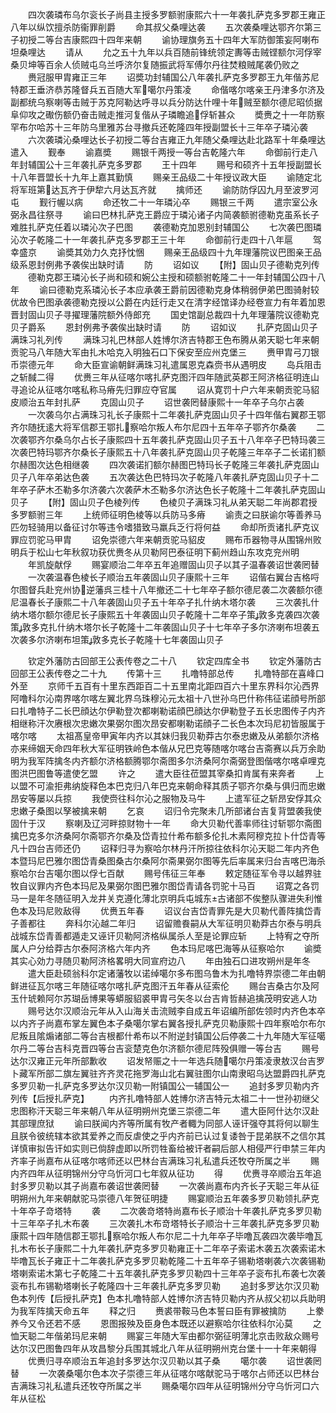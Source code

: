 <!-- { "loadSidebar": true } -->
　　四次袭璘布乌尔衮长子尚县主授多罗额驸康熙六十一年袭扎萨克多罗郡王雍正八年以纵饮擅杀防衞罪削爵
　　命其叔父桑哩达袭
　　五次袭桑哩达鄂齐尔第三子初授二等台吉康熙四十四年来朝
　　谕协理旗务五十四年大军防御策妄阿喇布坦桑哩达
　　请从
　　允之五十九年以兵百随前锋统领定夀等击贼铿额尔河俘宰桑贝坤等百余人侦贼屯乌兰呼济尔复随振武将军傅尔丹往焚粮贼尾袭仍败之
　　赉冠服甲胄雍正三年
　　诏奬功封辅国公八年袭扎萨克多罗郡王九年偕苏尼特郡王垂济恭苏隆督兵五百随大军噶尔丹策凌
　　命偕喀尔喀亲王丹津多尔济及副都统乌察喇等击贼于苏克阿勒达呼寻以兵分防达什哩十年贼至额尔德尼昭侦据阜仰攻之礮伤额仍奋击贼走推河复偕从子璘瞻追俘斩甚众
　　奬赉之十一年防察罕布尔哈苏十三年防乌里雅苏台寻撤兵还乾隆四年授副盟长十三年卒子璘沁袭
　　六次袭璘沁桑哩达长子初授二等台吉雍正九年随父桑哩达赴北路军十年桑哩达遣入
　　觐奉
　　谕嘉奬
　　赐银千两授一等台吉乾隆六年
　　命御前行走八年封辅国公十三年袭扎萨克多罗郡
　　王十四年
　　赐号和硕齐十五年授副盟长十八年晋盟长十九年上嘉其勤慎
　　赐亲王品级二十年授议政大臣
　　谕随定北将军班第达瓦齐于伊犂六月达瓦齐就
　　擒师还
　　谕防防俘囚九月至波罗河屯
　　觐行幄以病
　　命还牧二十一年璘沁卒
　　赐银三千两
　　遣宗室公永弼永昌往祭寻
　　谕曰巴林扎萨克王爵应于璘沁诸子内简袭额驸德勒克虽系长子难胜扎萨克任着以璘沁次子巴图
　　袭德勒克加恩别封辅国公
　　七次袭巴图璘沁次子乾隆二十一年袭扎萨克多罗郡王三十年
　　命御前行走四十八年扈
　　驾幸盛京
　　谕奬其効力久克抒忱悃
　　赐亲王品级四十九年理藩院议巴图亲王品级系恩封例弗予袭俟出缺时请
　　防
　　诏如议
　　【附】固山贝子德勒克列传
　　德勒克郡王璘沁长子尚和硕和婉公主授和硕额驸乾隆二十一年封辅国公四十八年
　　谕曰德勒克系璘沁长子本应承袭王爵前因德勒克身体稍弱伊弟巴图骑射较优故令巴图承袭德勒克授以公爵在内廷行走又在清字经馆译办经卷宣力有年着加恩晋封固山贝子寻擢理藩院额外侍郎充
　　国史馆副总裁四十九年理藩院议德勒克贝子爵系
　　恩封例弗予袭俟出缺时请
　　防
　　诏如议
　　扎萨克固山贝子满珠习礼列传
　　满珠习礼巴林部人姓博尔济吉特郡王色布腾从弟天聪七年来朝贡驼马八年随大军由扎木哈克入明独石口下保安至应州克堡三
　　赉甲胄弓刀银币崇德元年
　　命大臣宣谕朝鲜满珠习礼遣属恩克森赍书从遇明皮
　　岛兵阻击之斩馘二得
　　优赉三年从征喀尔喀扎萨克图汗四年随武英郡王阿济格征明连山寻追论从征喀尔喀私称马瘠先归罪应夺官属
　　诏从寛罚十户六年来朝贡驼马貂皮顺治五年封扎萨
　　克固山贝子
　　诏世袭罔替康熙十一年卒子乌尔占袭
　　一次袭乌尔占满珠习礼长子康熙十二年袭扎萨克固山贝子十四年偕右翼郡王鄂齐尔随抚逺大将军信郡王鄂扎察哈尔叛人布尔尼四十五年卒子鄂齐尔桑袭
　　二次袭鄂齐尔桑乌尔占长子康熙四十五年袭扎萨克固山贝子五十八年卒子巴特玛袭三次袭巴特玛鄂齐尔桑长子康熙五十八年袭扎萨克固山贝子乾隆三年卒子二长诺扪额尔赫图次达色相继袭
　　四次袭诺扪额尔赫图巴特玛长子乾隆三年袭扎萨克固山贝子八年卒弟达色袭
　　五次袭达色巴特玛次子乾隆八年袭扎萨克固山贝子十二年卒子萨木丕勒多尔济袭六次袭萨木丕勒多尔济达色长子乾隆十二年袭扎萨克固山贝子
　　【附】固山贝子色棱列传
　　色棱贝子满珠习礼从弟天聪二年尚郡君授多罗额驸三年
　　上统师征明色棱等以兵防马多瘠
　　谕责之曰朕谕尔等善养马匹勿轻骑用以备征讨尔等违令嗜猎致马羸兵乏行将何益
　　命却所贡诸扎萨克议罪应罚驼马甲胄
　　诏免崇德六年来朝贡驼马貂皮
　　赐布币器物寻从围锦州败明兵于松山七年秋叙功获优赉冬从贝勒阿巴泰征明下蓟州趋山东攻克兖州明
　　年凯旋献俘
　　赐宴顺治二年卒五年追赠固山贝子以其子温春袭诏世袭罔替
　　一次袭温春色棱长子顺治五年袭固山贝子康熙十三年
　　诏偕右翼台吉格哷尔图督兵赴兖州协逆藩呉三桂十八年撤还二十七年卒子额尔德尼袭二次袭额尔德尼温春长子康熙二十八年袭固山贝子五十年卒子扎什纳木塔尔袭
　　三次袭扎什纳木塔尔额尔德尼长子康熙五十年袭固山贝子乾隆十二年卒子策敦多克袭四次袭策敦多克扎什纳木塔尔长子乾隆十二年袭固山贝子十七年卒子多尔济喇布坦袭五次袭多尔济喇布坦策敦多克长子乾隆十七年袭固山贝子



　　钦定外藩防古回部王公表传卷之二十八
　　钦定四库全书
　　钦定外藩防古回部王公表传卷之二十九
　　传第十三
　　扎噜特部总传
　　扎噜特部在喜峰口外至
　　京师千五百有十里东西距百二十五里南北距四百六十里东界科尔沁西界阿噜科尔沁南界喀尔喀左翼北界乌珠穆沁元太祖十八世孙乌巴什称伟征诺顔号所部曰扎噜特子二长巴顔达尔伊勒登次都喇勒诺顔巴顔达尔伊勒登子五长忠图传子内齐相继称汗次赓根次忠嫩次果弼尔图次昂安都喇勒诺顔子二长色本次玛尼初皆服属于喀尔喀
　　太祖髙皇帝甲寅年内齐以其妹归我贝勒莽古尔泰忠嫩及从弟额尔济格亦来缔姻天命四年秋大军征明铁岭色本偕从兄巴克等随喀尔喀台吉斋赛以兵万余助明为我军阵擒冬内齐额尔济格额腾鄂尔斋图多尔济桑阿尔斋弼登图偕喀尔喀卓哩克图洪巴图鲁等遣使乞盟
　　许之
　　遣大臣往莅盟其宰桑扣肯属有来奔者
　　上以盟不可渝拒弗纳旋释色本巴克归八年巴克来朝命释其质子鄂齐尔桑与俱归而忠嫩昂安等屡以兵掠
　　我使赍往科尔沁之服物及马牛
　　上遣军征之斩昂安俘其众忠嫩子桑图以孥被擒来朝
　　乞哀
　　诏归令完聚未几所部诸台吉复背盟袭我使固什于汉
　　察喇及辽河畔掠财物十一年
　　命大贝勒代善率师往讨斩鄂尔斋图擒巴克多尔济桑阿尔斋鄂齐尔桑及岱青拉什希布额多伦扎木素阿穆克拉卜什岱青等凡十四台吉师还仍
　　诏释归寻为察哈尔林丹汗所掠往依科尔沁天聪二年内齐色本暨玛尼巴雅尔图岱青桑图桑古尔桑阿尔斋果弼尔图等先后率属来归台吉喀巴海杀察哈尔台吉噶尔图以俘七百献
　　赐号伟征三年奉
　　敕定随征军令寻以越界驻牧自议罪内齐色本玛尼及果弼尔图巴雅尔图岱青请各罚驼十马百
　　诏寛之各罚马一是年冬随征明入龙井关克遵化薄北京明兵屯城东古诸部不俟整队骤进失利惟色本及玛尼败敌得
　　优赉五年春
　　诏议台吉岱青罪先是大贝勒代善阵擒岱青子善都往
　　奔科尔沁越二年归
　　诏留赡飬嗣从大军征明贝勒莽古尔泰与明兵战城东岱青善都遁走又诬讦贝勒阿济格纵属杀人至是论罪应斩
　　上特宥之夺所属人户分给莽古尔泰阿济格六年内齐
　　色本玛尼喀巴海等从征察哈尔
　　谕奬其实心効力寻随贝勒阿济格畧明大同宣府边八
　　年由独石口进攻朔州是年冬
　　遣大臣赴硕翁科尔定诸藩牧以诺绰噶尔多布图乌鲁木为扎噜特界崇德二年由朝鲜进征瓦尔喀三年随征喀尔喀扎萨克图汗五年春从征索伦
　　赐台吉桑古尔及阿玉什琥赖阿尔苏瑚岳博果等蟒服貂裘甲胄弓矢冬以台吉肯哲赫追擒茂明安逃人功
　　赐号达尔汉顺治元年从入山海关击流贼李自成五年诏编所部佐领时内齐色本卒以内齐子尚嘉布掌左翼色本子桑噶尔掌右翼各授扎萨克贝勒康熙十四年察哈尔布尔尼叛且隂煽诸部二等台吉根都什希布以不附逆封镇国公后停袭二十九年随大军征噶尔丹二等台吉科克晋四等台吉衮楚克色尔济额尔德尼阵殁俱赠一等台吉
　　赐号达尔汉雍正元年所部歉收
　　诏发帑赈之十一年选兵随噶尔丹策凌隶敖汉台吉罗卜藏军所部二旗左翼驻齐齐灵花拖罗海山北右翼驻图尔山南隶昭乌达盟爵四扎萨克多罗贝勒一扎萨克多罗达尔汉贝勒一附镇国公一辅国公一
　　追封多罗贝勒内齐列传【后授扎萨克】
　　内齐扎噜特部人姓博尔济吉特元太祖二十一世孙初继父忠图称汗天聪三年来朝八年从征明朔州克堡三崇德二年
　　遣大臣阿什达尔汉赴其部理庶狱
　　谕曰朕闻内齐等所属有牧产者輙为同部人诬讦强夺其将何以聊生且朕令彼统辖本欲其爱养之而反虐使之乎内齐前已认过复诿咎于昆弟朕不之信尔其详慎审拟告讦如实则已倘辞虚即以所罚牲畜给被讦者嗣后部人相侵严行申禁三年内齐率子尚嘉布从征喀尔喀师还以巴林台吉满珠习礼私遣兵还牧夺所属之半
　　赐内齐四年从征明锦州分守乌忻河口七年叙从征功
　　得
　　优赉寻卒顺治五年追封多罗贝勒以其子尚嘉布袭诏世袭罔替
　　一次袭尚嘉布内齐长子天聪三年从征明朔州九年来朝献驼马崇德八年贺征明捷
　　赐宴顺治五年袭多罗贝勒领扎萨克十年卒子竒塔特
　　袭
　　二次袭竒塔特尚嘉布长子顺治十年袭扎萨克多罗贝勒十三年卒子扎木布袭
　　三次袭扎木布竒塔特长子顺治十三年袭扎萨克多罗贝勒康熙十四年随信郡王鄂扎察哈尔叛人布尔尼二十九年卒子毕噜瓦袭四次袭毕噜瓦扎木布长子康熙二十九年袭扎萨克多罗贝勒雍正十二年卒子索诺木袭五次袭索诺木毕噜瓦长子雍正十二年袭扎萨克多罗贝勒乾隆二十五年卒子锡勒塔喇袭六次袭锡勒塔喇索诺木第七子乾隆二十五年袭扎萨克多罗贝勒四十三年卒子衮布扎布袭七次袭衮布扎布锡勒塔喇长子乾隆四十三年袭扎萨克多罗贝勒
　　追封多罗达尔汉贝勒色本列传【后授扎萨克】色本扎噜特部人姓博尔济吉特贝勒内齐从叔父初以兵助明为我军阵擒天命五年
　　释之归
　　赉裘带鞍马色本誓曰臣有罪被擒防
　　上豢养今又令还若不感
　　恩图报殃及臣身色本既还以避察哈尔往依科尔沁莫
　　之恤天聪二年偕弟玛尼来朝
　　赐宴三年随大军由都尔弼征明薄北京击败敌众赐号达尔汉巴图鲁四年从攻昌黎分兵围其城北八年从征明朔州克台堡十一十年来朝得
　　优赉归寻卒顺治五年追封多罗达尔汉贝勒以其子桑
　　噶尔袭
　　诏世袭罔替
　　一次袭桑噶尔色本次子崇德三年从征喀尔喀献驼马于喀尔占师还以巴林台吉满珠习礼私遣兵还牧夺所属之半
　　赐桑噶尔四年从征明锦州分守乌忻河口六年从征松
